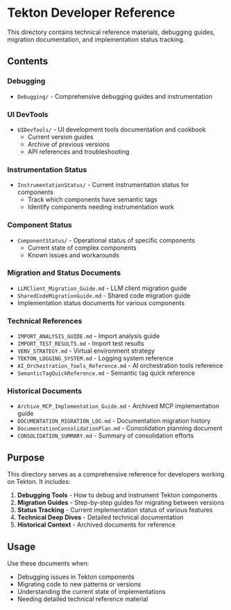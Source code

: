 # Tekton Developer Reference

This directory contains technical reference materials, debugging guides, migration documentation, and implementation status tracking.

## Contents

### Debugging
- `Debugging/` - Comprehensive debugging guides and instrumentation

### UI DevTools
- `UIDevTools/` - UI development tools documentation and cookbook
  - Current version guides
  - Archive of previous versions
  - API references and troubleshooting

### Instrumentation Status
- `InstrumentationStatus/` - Current instrumentation status for components
  - Track which components have semantic tags
  - Identify components needing instrumentation work

### Component Status
- `ComponentStatus/` - Operational status of specific components
  - Current state of complex components
  - Known issues and workarounds

### Migration and Status Documents
- `LLMClient_Migration_Guide.md` - LLM client migration guide
- `SharedCodeMigrationGuide.md` - Shared code migration guide
- Implementation status documents for various components

### Technical References
- `IMPORT_ANALYSIS_GUIDE.md` - Import analysis guide
- `IMPORT_TEST_RESULTS.md` - Import test results
- `VENV_STRATEGY.md` - Virtual environment strategy
- `TEKTON_LOGGING_SYSTEM.md` - Logging system reference
- `AI_Orchestration_Tools_Reference.md` - AI orchestration tools reference
- `SemanticTagQuickReference.md` - Semantic tag quick reference

### Historical Documents
- `Archive_MCP_Implementation_Guide.md` - Archived MCP implementation guide
- `DOCUMENTATION_MIGRATION_LOG.md` - Documentation migration history
- `DocumentationConsolidationPlan.md` - Consolidation planning document
- `CONSOLIDATION_SUMMARY.md` - Summary of consolidation efforts

## Purpose

This directory serves as a comprehensive reference for developers working on Tekton. It includes:

1. **Debugging Tools** - How to debug and instrument Tekton components
2. **Migration Guides** - Step-by-step guides for migrating between versions
3. **Status Tracking** - Current implementation status of various features
4. **Technical Deep Dives** - Detailed technical documentation
5. **Historical Context** - Archived documents for reference

## Usage

Use these documents when:
- Debugging issues in Tekton components
- Migrating code to new patterns or versions
- Understanding the current state of implementations
- Needing detailed technical reference material